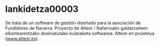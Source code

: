 # lankidetza00003
Se trata de un software de gestión diseñado para la asociación de Fundidores de Navarra. Proyecto de Attest / Nafarroako galdatzaileen elkartearentzako diseinatutako kudeaketa softwarea. Attest-en proiektua (www.attest.es).
